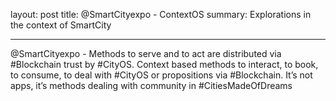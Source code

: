 layout: post
title: @SmartCityexpo - ContextOS
summary: Explorations in the context of SmartCity

---

@SmartCityexpo - Methods to serve and to act are distributed via #Blockchain trust by #CityOS. Context based methods to interact, to book, to consume, to deal with #CityOS or propositions via #Blockchain. It’s not apps, it’s methods dealing with community in #CitiesMadeOfDreams